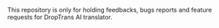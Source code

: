 

This repository is only for holding feedbacks, bugs reports and feature requests for DropTrans AI translator.
